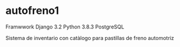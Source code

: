 # autofreno1

Framwwork Django 3.2
Python 3.8.3
PostgreSQL

Sistema de inventario con catàlogo para pastillas de freno automotriz

